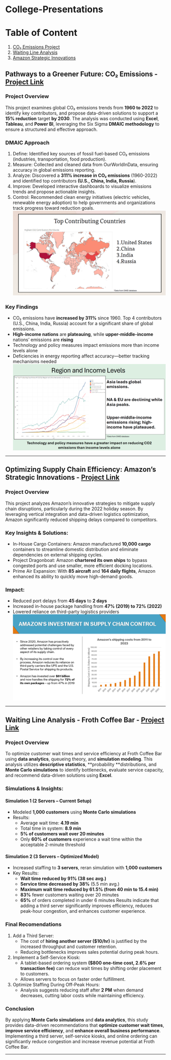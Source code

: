 # College-Presentations
# Table of Content

1)  [CO₂ Emissions Project](https://github.com/SimpleStepper/College-Presentations/blob/main/README.md#-pathways-to-a-greener-future-co-emissions---project-link)
2)  [Waiting Line Analysis](https://github.com/SimpleStepper/College-Presentations/blob/main/README.md#waiting-line-analysis---froth-coffee-bar---project-link)
3)  [Amazon Strategic Innovations](https://github.com/SimpleStepper/College-Presentations/blob/main/README.md#optimizing-supply-chain-efficiency-amazons-strategic-innovations---project-link)
## <a name="CO₂-Emissions"></a> Pathways to a Greener Future: CO₂ Emissions - [Project Link](https://github.com/SimpleStepper/College-Presentations/blob/main/Portfolio%20Projects/Final%20Presentation%20-%20DSCI%204700.pdf)
### Project Overview
This project examines global CO₂ emissions trends from **1960 to 2022** to identify key contributors, and propose data-driven solutions to support a **15% reduction** target **by 2030**. The analysis was conducted using **Excel**, **Tableau**, and **Power BI**, leveraging the Six Sigma **DMAIC methodology** to ensure a structured and effective approach.
### DMAIC Approach
1) Define: Identified key sources of fossil fuel-based CO₂ emissions (industries, transportation, food production).
2) Measure: Collected and cleaned data from OurWorldInData, ensuring accuracy in global emissions reporting.
3) Analyze: Discovered a **311% increase in CO₂ emissions** (1960-2022) and identified top contributors **(U.S., China, India, Russia**).
4) Improve: Developed interactive dashboards to visualize emissions trends and propose actionable insights.
5) Control: Recommended clean energy initiatives (electric vehicles, renewable energy adoption) to help governments and organizations track progress toward reduction goals.
![image](https://github.com/SimpleStepper/College-Presentations/blob/main/Slide%20Visualizations/Screenshot%202025-03-10%20132740.png)
### Key Findings
- CO₂ emissions have **increased by 311%** since 1960. Top 4 contributors (U.S., China, India, Russia) account for a significant share of global emissions.
- **High-income nations** are **plateauing**, while **upper-middle-income** nations’ emissions are **rising**
- Technology and policy measures impact emissions more than income levels alone
- Deficiencies in energy reporting affect accuracy—better tracking mechanisms needed
![Image](https://github.com/SimpleStepper/College-Presentations/blob/main/Slide%20Visualizations/Region%20and%20Income%20Levels.png)

---

## Optimizing Supply Chain Efficiency: Amazon’s Strategic Innovations - [Project Link](https://github.com/SimpleStepper/College-Presentations/blob/main/Portfolio%20Projects/Amazon%20Presentation%20-%20OPSM%204820.pdf)
### Project Overview
This project analyzes Amazon’s innovative strategies to mitigate supply chain disruptions, particularly during the 2022 holiday season. By leveraging vertical integration and data-driven logistics optimization, Amazon significantly reduced shipping delays compared to competitors.
### Key Insights & Solutions:
- In-House Cargo Containers: Amazon manufactured **10,000 cargo** containers to streamline domestic distribution and eliminate dependencies on external shipping cycles.
- Project Dragonboat: Amazon **chartered its own ships** to bypass congested ports and use smaller, more efficient docking locations.
- Prime Air Expansion: With **85 aircraft** and **164 daily flights**, Amazon enhanced its ability to quickly move high-demand goods.
### Impact:
- Reduced port delays from **45 days** to **2 days**
- Increased in-house package handling from **47% (2019) to 72% (2022)**
- Lowered reliance on third-party logistics providers
![Image](https://github.com/SimpleStepper/College-Presentations/blob/main/Slide%20Visualizations/Amazon%20Investment%20in%20supply%20chain.png)

---
## Waiting Line Analysis - Froth Coffee Bar - [Project Link](https://github.com/SimpleStepper/College-Presentations/blob/main/Portfolio%20Projects/Waiting%20Line%20Analysis%20(Froth%20Coffee%20Bar).pdf)
### Project Overview
To optimize customer wait times and service efficiency at Froth Coffee Bar using **data analytics**, queueing theory, and **simulation modeling**. This analysis utilizes **descriptive statistics**, **probability **distributions, and **Monte Carlo simulations** to identify bottlenecks, evaluate service capacity, and recommend data-driven solutions using **Excel**.
### Simulations & Insights:
#### Simulation 1 (2 Servers – Current Setup)
- Modeled **1,000 customers** using **Monte Carlo simulations**
- Results:
  - Average wait time: **4.19 min**
  - Total time in system: **8.9 min**
  - **5% of customers wait over 20 minutes**
  - Only **60% of customers** experience a wait time within the acceptable 2-minute threshold
 #### Simulation 2 (3 Servers – Optimized Model)
- Increased staffing to **3 servers**, reran simulation with **1,000 customers**
- Key Results:
  - **Wait time reduced by 91% (38 sec avg.)**
  - **Service time decreased by 38%** (5.5 min avg.)
  - **Maximum wait time reduced by 61.5% (from 40 min to 15.4 min)**
  - **83%** fewer customers waiting over 20 minutes
  - **65%** of orders completed in under 6 minutes
 Results indicate that adding a third server significantly improves efficiency, reduces peak-hour congestion, and enhances customer experience.
### Final Recomendations
1. Add a Third Server:
   - The cost of **hiring another server ($10/hr)** is justified by the increased throughput and customer retention.
   - Reducing bottlenecks improves sales potential during peak hours.
2. Implement a Self-Service Kiosk:
   - A tablet-based ordering system **($800 one-time cost, 2.6% per transaction fee)** can reduce wait times by shifting order placement to customers.
   - Allows servers to focus on faster order fulfillment.
3. Optimize Staffing During Off-Peak Hours:
   - Analysis suggests reducing staff after **2 PM** when demand decreases, cutting labor costs while maintaining efficiency.
### Conclusion
By applying **Monte Carlo simulations** and **data analytics**, this study provides data-driven recommendations that **optimize customer wait times**, **improve service efficiency**, and **enhance overall business performance**. Implementing a third server, self-service kiosks, and online ordering can significantly reduce congestion and increase revenue potential at Froth Coffee Bar.

---



